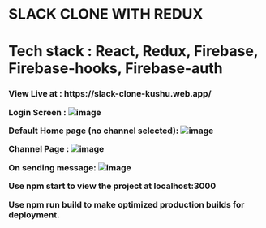 # SLACK CLONE WITH REDUX

<h1>Tech stack : React, Redux, Firebase, Firebase-hooks, Firebase-auth</h1>

<h3>View Live at : https://slack-clone-kushu.web.app/

Login Screen : 
![image](https://user-images.githubusercontent.com/60135994/126058671-9601f049-2393-4e58-aabc-bfaabd0b2845.png)


Default Home page (no channel selected):
![image](https://user-images.githubusercontent.com/60135994/126058694-f862f46e-25fe-4245-be71-cca17a642c9a.png)


Channel Page : 
![image](https://user-images.githubusercontent.com/60135994/126058703-50dd4768-3d98-4a13-8002-d87e9e1dcd78.png)

On sending message:
![image](https://user-images.githubusercontent.com/60135994/126058712-efa22ee4-ceb0-44ce-a95a-495800ee26e3.png)


Use npm start to view the project at localhost:3000

Use npm run build to make optimized production builds for deployment. </h3>
